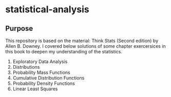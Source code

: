 # statistical-analysis

## Purpose 
This repository is based on the material: Think Stats (Second edition) by Allen B. Downey.
I covered below solutions of some chapter exercersices in this book to deepen my understanding of the statistics.

1. Exploratory Data Analysis
2. Distributions
3. Probability Mass Functions
4. Cumulative Distribution Functions
6. Probability Density Functions
10. Linear Least Squares
